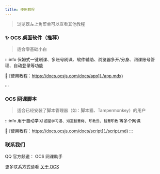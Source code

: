 ```yaml
---
title: 使用教程
---
```


> 浏览器左上角菜单可以查看其他教程

### ✨ OCS 桌面软件（推荐）

> 适合零基础小白

:::info 保姆式一键刷课、多账号刷课、软件辅助、浏览器多开/分身、网课账号管理、自动登录等功能

<div style={{marginTop: '12px'}} ></div>

🔗 [使用教程：https://docs.ocsjs.com/docs/app](./app.mdx)

:::

### OCS 网课脚本

> 适合已经安装了脚本管理器（如：脚本猫、Tampermonkey）的用户

:::info 用于自动学习 `超星学习通`、`知道智慧树`、`职教云`、`智慧职教` 等多个网课

<div style={{marginTop: '12px'}} ></div>

🔗 [使用教程：https://docs.ocsjs.com/docs/script](./script.md)
:::

### 联系我们

QQ 官方频道： OCS 网课助手

更多联系方式请看 [关于 OCS](/docs/about)
